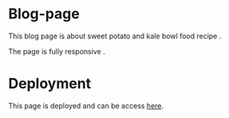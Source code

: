 # Blog-page

This blog page is about sweet potato and kale bowl food recipe .

The page is fully responsive .

# Deployment

This page is deployed and can be access <a href="https://miron-silviu.github.io/Blog-page/">here</a>.
